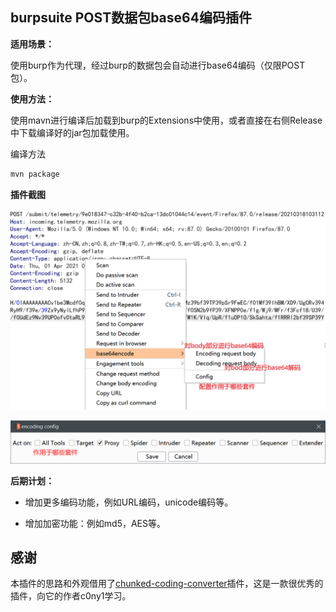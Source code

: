 ## burpsuite POST数据包base64编码插件

**适用场景：**

使用burp作为代理，经过burp的数据包会自动进行base64编码（仅限POST包）。

**使用方法：**

使用mavn进行编译后加载到burp的Extensions中使用，或者直接在右侧Release中下载编译好的jar包加载使用。

编译方法

```txt
mvn package
```

**插件截图**

![2021-04-01-144536](imgs/2021-04-01-44536.png)

![image-20210401145354476](imgs/image-20210401145354476.png)



**后期计划：**

- 增加更多编码功能，例如URL编码，unicode编码等。

- 增加加密功能：例如md5，AES等。

## 感谢

本插件的思路和外观借用了[chunked-coding-converter](https://github.com/c0ny1/chunked-coding-converter)插件，这是一款很优秀的插件，向它的作者c0ny1学习。

